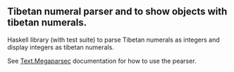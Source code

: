 ## Tibetan numeral parser and to show objects with tibetan numerals.

Haskell library (with test suite) to parse Tibetan numerals as integers and display integers as tibetan numerals.

See [Text.Megaparsec](https://hackage.haskell.org/package/megaparsec) documentation for how to use the pearser.
